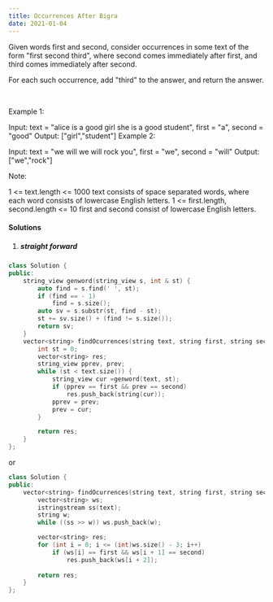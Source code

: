 ```yaml
---
title: Occurrences After Bigra
date: 2021-01-04
---
```

Given words first and second, consider occurrences in some text of the form "first second third", where second comes immediately after first, and third comes immediately after second.

For each such occurrence, add "third" to the answer, and return the answer.

 

Example 1:

Input: text = "alice is a good girl she is a good student", first = "a", second = "good"
Output: ["girl","student"]
Example 2:

Input: text = "we will we will rock you", first = "we", second = "will"
Output: ["we","rock"]
 

Note:

1 <= text.length <= 1000
text consists of space separated words, where each word consists of lowercase English letters.
1 <= first.length, second.length <= 10
first and second consist of lowercase English letters.

#### Solutions

1. ##### straight forward

```cpp
class Solution {
public:
    string_view genword(string_view s, int & st) {
        auto find = s.find(' ', st);
        if (find == - 1)
            find = s.size();
        auto sv = s.substr(st, find - st);
        st += sv.size() + (find != s.size());
        return sv;
    }
    vector<string> findOcurrences(string text, string first, string second) {
        int st = 0;
        vector<string> res;
        string_view pprev, prev;
        while (st < text.size()) {
            string_view cur =genword(text, st);
            if (pprev == first && prev == second)
                res.push_back(string(cur));
            pprev = prev;
            prev = cur;
        }

        return res;
    }
};
```

or

```cpp
class Solution {
public:
    vector<string> findOcurrences(string text, string first, string second) {
        vector<string> ws;
        istringstream ss(text);
        string w;
        while ((ss >> w)) ws.push_back(w);

        vector<string> res;
        for (int i = 0; i <= (int)ws.size() - 3; i++)
            if (ws[i] == first && ws[i + 1] == second)
                res.push_back(ws[i + 2]);
        
        return res;
    }
};
```